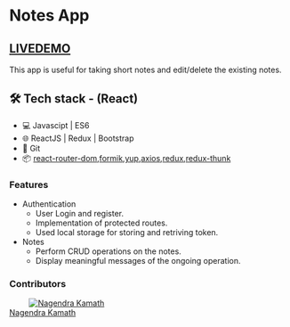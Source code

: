 # Notes App
## [LIVEDEMO](https://vigilant-euclid-2df6f9.netlify.app/)
This app is useful for taking short notes and edit/delete the existing notes.

## 🛠  Tech stack - (React)
- 💻  Javascipt | ES6
- 🌐  ReactJS | Redux | Bootstrap
- 🔧  Git 
- 📦  [react-router-dom](https://www.npmjs.com/package/react-router-dom),[formik](https://www.npmjs.com/package/formik),[yup](https://www.npmjs.com/package/yup),[axios](https://www.npmjs.com/package/axios),[redux](https://www.npmjs.com/package/redux),[redux-thunk](https://www.npmjs.com/package/redux-thunk)

### Features
- Authentication 
    - User Login and register.
    - Implementation of protected routes.
    - Used local storage for storing and retriving token.
- Notes
    - Perform CRUD operations on the notes.
    - Display meaningful messages of the ongoing operation.

### Contributors 
&nbsp;&nbsp;&nbsp;&nbsp;&nbsp;&nbsp;&nbsp;&nbsp;&nbsp;<a href="https://github.com/nalanagendra"><img src="https://avatars.githubusercontent.com/u/25132169?s=40&v=4" alt="Nagendra Kamath" /></a></br>
[Nagendra Kamath](https://github.com/nalanagendra)
